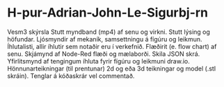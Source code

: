 # H-pur-Adrian-John-Le-Sigurbj-rn
Vesm3 skýrsla
Stutt myndband (mp4) af senu og virkni.
Stutt lýsing og höfundar.
Ljósmyndir af mekaník, samsettningu á fígúru og leikmun.
Íhlutalisti, allir íhlutir sem notaðir eru í verkefnið.
Flæðirit (e. flow chart) af senu.
Skjámynd af Node-Red flæði og mælaborði. Skila JSON skrá.
Yfirlitsmynd af tengingum íhluta fyrir fígúru og leikmuni draw.io.
Hönnunarteikningar (til prentunar) 2d og eða 3d teikningar og model (.stl skráin).
Tenglar á kóðaskrár vel commentað.
